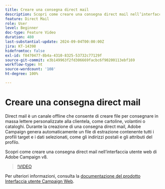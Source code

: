 ```yaml
---
title: Creare una consegna direct mail
description: Scopri come creare una consegna direct mail nell’interfaccia utente web di Adobe Campaign v8.
feature: Direct Mail
role: User
level: Beginner
doc-type: Feature Video
duration: 480
last-substantial-update: 2024-09-04T00:00:00Z
jira: KT-14398
hidefromtoc: false
exl-id: f8470477-8b4a-4310-8325-53732c77129f
source-git-commit: e3b149963f2fd306669facbc6f90200113ebf169
workflow-type: ht
source-wordcount: '108'
ht-degree: 100%

---
```


# Creare una consegna direct mail

Direct mail è un canale offline che consente di creare file per consegnare in massa lettere personalizzate alla clientela, come cartoline, volantini o cataloghi. Durante la creazione di una consegna direct mail, Adobe Campaign genera automaticamente un file di estrazione contenente tutti i profili target e i dati selezionati, come gli indirizzi postali e gli attributi del profilo.

Scopri come creare una consegna direct mail nell’interfaccia utente web di Adobe Campaign v8.

>[!VIDEO](https://video.tv.adobe.com/v/3433316/?learn=on)

Per ulteriori informazioni, consulta la [documentazione del prodotto Interfaccia utente Campaign Web](https://experienceleague.adobe.com/it/docs/campaign-web/v8/msg/direct-mail/gs-direct-mail).
